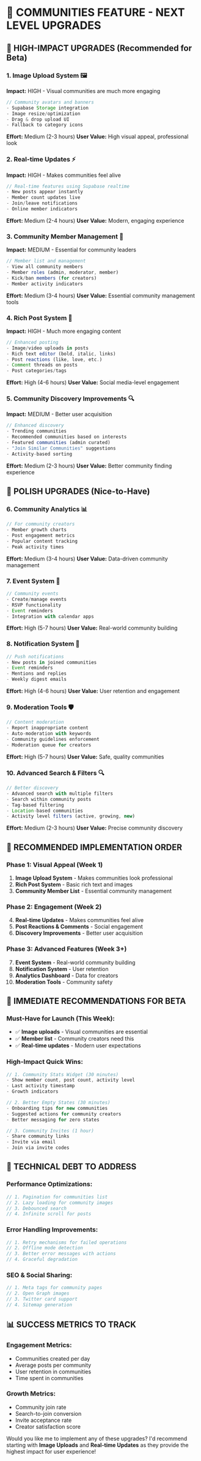 # 🚀 COMMUNITIES FEATURE - NEXT LEVEL UPGRADES

## 🎯 HIGH-IMPACT UPGRADES (Recommended for Beta)

### 1. **Image Upload System** 🖼️

**Impact:** HIGH - Visual communities are much more engaging

```typescript
// Community avatars and banners
- Supabase Storage integration
- Image resize/optimization
- Drag & drop upload UI
- Fallback to category icons
```

**Effort:** Medium (2-3 hours)
**User Value:** High visual appeal, professional look

### 2. **Real-time Updates** ⚡

**Impact:** HIGH - Makes communities feel alive

```typescript
// Real-time features using Supabase realtime
- New posts appear instantly
- Member count updates live
- Join/leave notifications
- Online member indicators
```

**Effort:** Medium (2-4 hours)
**User Value:** Modern, engaging experience

### 3. **Community Member Management** 👥

**Impact:** MEDIUM - Essential for community leaders

```typescript
// Member list and management
- View all community members
- Member roles (admin, moderator, member)
- Kick/ban members (for creators)
- Member activity indicators
```

**Effort:** Medium (3-4 hours)
**User Value:** Essential community management tools

### 4. **Rich Post System** 📝

**Impact:** HIGH - Much more engaging content

```typescript
// Enhanced posting
- Image/video uploads in posts
- Rich text editor (bold, italic, links)
- Post reactions (like, love, etc.)
- Comment threads on posts
- Post categories/tags
```

**Effort:** High (4-6 hours)
**User Value:** Social media-level engagement

### 5. **Community Discovery Improvements** 🔍

**Impact:** MEDIUM - Better user acquisition

```typescript
// Enhanced discovery
- Trending communities
- Recommended communities based on interests
- Featured communities (admin curated)
- "Join Similar Communities" suggestions
- Activity-based sorting
```

**Effort:** Medium (2-3 hours)
**User Value:** Better community finding experience

## 🎨 POLISH UPGRADES (Nice-to-Have)

### 6. **Community Analytics** 📊

```typescript
// For community creators
- Member growth charts
- Post engagement metrics
- Popular content tracking
- Peak activity times
```

**Effort:** Medium (3-4 hours)
**User Value:** Data-driven community management

### 7. **Event System** 📅

```typescript
// Community events
- Create/manage events
- RSVP functionality
- Event reminders
- Integration with calendar apps
```

**Effort:** High (5-7 hours)
**User Value:** Real-world community building

### 8. **Notification System** 🔔

```typescript
// Push notifications
- New posts in joined communities
- Event reminders
- Mentions and replies
- Weekly digest emails
```

**Effort:** High (4-6 hours)
**User Value:** User retention and engagement

### 9. **Moderation Tools** 🛡️

```typescript
// Content moderation
- Report inappropriate content
- Auto-moderation with keywords
- Community guidelines enforcement
- Moderation queue for creators
```

**Effort:** High (5-7 hours)
**User Value:** Safe, quality communities

### 10. **Advanced Search & Filters** 🔍

```typescript
// Better discovery
- Advanced search with multiple filters
- Search within community posts
- Tag-based filtering
- Location-based communities
- Activity level filters (active, growing, new)
```

**Effort:** Medium (2-3 hours)
**User Value:** Precise community discovery

## 🚀 RECOMMENDED IMPLEMENTATION ORDER

### **Phase 1: Visual Appeal (Week 1)**

1. **Image Upload System** - Makes communities look professional
2. **Rich Post System** - Basic rich text and images
3. **Community Member List** - Essential community management

### **Phase 2: Engagement (Week 2)**

4. **Real-time Updates** - Makes communities feel alive
5. **Post Reactions & Comments** - Social engagement
6. **Discovery Improvements** - Better user acquisition

### **Phase 3: Advanced Features (Week 3+)**

7. **Event System** - Real-world community building
8. **Notification System** - User retention
9. **Analytics Dashboard** - Data for creators
10. **Moderation Tools** - Community safety

## 🎯 **IMMEDIATE RECOMMENDATIONS FOR BETA**

### **Must-Have for Launch (This Week):**

- ✅ **Image uploads** - Visual communities are essential
- ✅ **Member list** - Community creators need this
- ✅ **Real-time updates** - Modern user expectations

### **High-Impact Quick Wins:**

```typescript
// 1. Community Stats Widget (30 minutes)
- Show member count, post count, activity level
- Last activity timestamp
- Growth indicators

// 2. Better Empty States (30 minutes)
- Onboarding tips for new communities
- Suggested actions for community creators
- Better messaging for zero states

// 3. Community Invites (1 hour)
- Share community links
- Invite via email
- Join via invite codes
```

## 🔧 **TECHNICAL DEBT TO ADDRESS**

### **Performance Optimizations:**

```typescript
// 1. Pagination for communities list
// 2. Lazy loading for community images
// 3. Debounced search
// 4. Infinite scroll for posts
```

### **Error Handling Improvements:**

```typescript
// 1. Retry mechanisms for failed operations
// 2. Offline mode detection
// 3. Better error messages with actions
// 4. Graceful degradation
```

### **SEO & Social Sharing:**

```typescript
// 1. Meta tags for community pages
// 2. Open Graph images
// 3. Twitter card support
// 4. Sitemap generation
```

## 📊 **SUCCESS METRICS TO TRACK**

### **Engagement Metrics:**

- Communities created per day
- Average posts per community
- User retention in communities
- Time spent in communities

### **Growth Metrics:**

- Community join rate
- Search-to-join conversion
- Invite acceptance rate
- Creator satisfaction score

Would you like me to implement any of these upgrades? I'd recommend starting with **Image Uploads** and **Real-time Updates** as they provide the highest impact for user experience!
